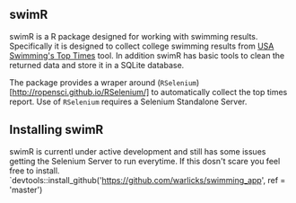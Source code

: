 ## swimR
swimR is a R package designed for working with swimming results.  Specifically it is designed to collect college swimming results from [USA Swimming's Top Times](http://www.usaswimming.org/DesktopDefault.aspx?TabId=1971&Alias=Rainbow&Lang=en) tool.  In addition swimR has basic tools to clean the returned data and store it in a SQLite database.  

The package provides a wraper around (`RSelenium`)[http://ropensci.github.io/RSelenium/] to automatically collect the top times report.  Use of `RSelenium` requires a Selenium Standalone Server.  

## Installing swimR
swimR is currentl under active development and still has some issues getting the Selenium Server to run everytime.  If this dosn't scare you feel free to install.
`devtools::install_github('https://github.com/warlicks/swimming_app', ref = 'master')

